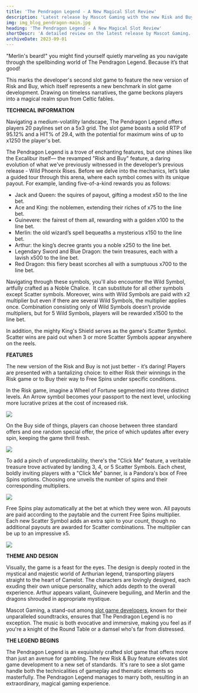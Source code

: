 ```yaml
---
title: 'The Pendragon Legend - A New Magical Slot Review'
description: 'Latest release by Mascot Gaming with the new Risk and Buy feature.'
img: img_blog_pendragon-main.jpg
heading: 'The Pendragon Legend - A New Magical Slot Review'
shortDescr: 'A detailed review on the latest release by Mascot Gaming. The realm of magic, brave knighthood, and the new version of RIsk and Buy await.'
archiveDate: 2023-09-01
---
```

"Merlin's beard!" you might find yourself quietly marveling as you navigate through the spellbinding world of The Pendragon Legend. Because it’s that good! 

This marks the developer's second slot game to feature the new version of Risk and Buy, which itself represents a new benchmark in slot game development. Drawing on timeless narratives, the game beckons players into a magical realm spun from Celtic fables.

**TECHNICAL INFORMATION**

Navigating a medium-volatility landscape, The Pendragon Legend offers players 20 paylines set on a 5x3 grid. The slot game boasts a solid RTP of 95.12% and a HIT% of 29.4, with the potential for maximum wins of up to x1250 the player's bet.

The Pendragon Legend is a trove of enchanting features, but one shines like the Excalibur itself— the revamped "Risk and Buy" feature, a daring evolution of what we've previously witnessed in the developer’s previous release - Wild Phoenix Rises. Before we delve into the mechanics, let’s take a guided tour through this arena, where each symbol comes with its unique payout. For example, landing five-of-a-kind rewards you as follows:

*   Jack and Queen: the squires of payout, gifting a modest x50 to the line bet.
*   Ace and King: the noblemen, extending their riches of x75 to the line bet.
*   Guinevere: the fairest of them all, rewarding with a golden x100 to the line bet.
*   Merlin: the old wizard’s spell bequeaths a mysterious x150 to the line bet.
*   Arthur: the king’s decree grants you a noble x250 to the line bet.
*   Legendary Sword and Blue Dragon: the twin treasures, each with a lavish x500 to the line bet.
*   Red Dragon: this fiery beast scorches all with a sumptuous x700 to the line bet.


Navigating through these symbols, you'll also encounter the Wild Symbol, artfully crafted as a Noble Chalice.  It can substitute for all other symbols except Scatter symbols. Moreover, wins with Wild Symbols are paid with x2 multiplier but even if there are several Wild Symbols, the multiplier applies once. Combination consisting only of Wild Symbols doesn’t provide multipliers, but for 5 Wild Symbols, players will be rewarded x1500 to the line bet.

In addition, the mighty King's Shield serves as the game's Scatter Symbol.  Scatter wins are paid out when 3 or more Scatter Symbols appear anywhere on the reels.  

**FEATURES**

The new version of the Risk and Buy is not just better - it’s daring! Players are presented with a tantalizing choice: to either Risk their winnings in the Risk game or to Buy their way to Free Spins under specific conditions.

In the Risk game, imagine a Wheel of Fortune segmented into three distinct levels. An Arrow symbol becomes your passport to the next level, unlocking more lucrative prizes at the cost of increased risk.

![](../../images/img_blog_pendragon-1.jpg)

On the Buy side of things, players can choose between three standard offers and one random special offer, the price of which updates after every spin, keeping the game thrill fresh.

![](../../images/img_blog_pendragon-2.jpg)

To add a pinch of unpredictability, there's the "Click Me" feature, a veritable treasure trove activated by landing 3, 4, or 5 Scatter Symbols. Each chest, boldly inviting players with a "Click Me" banner, is a Pandora's box of Free Spins options. Choosing one unveils the number of spins and their corresponding multipliers.


![](../../images/img_blog_pendragon-3.jpg)


Free Spins play automatically at the bet at which they were won. All payouts are paid according to the paytable and the current Free Spins multiplier. Each new Scatter Symbol adds an extra spin to your count, though no additional payouts are awarded for Scatter combinations. The multiplier can be up to an impressive x5.


![](../../images/img_blog_pendragon-4.jpg)

**THEME AND DESIGN**

Visually, the game is a feast for the eyes. The design is deeply rooted in the mystical and majestic world of Arthurian legend, transporting players straight to the heart of Camelot. The characters are lovingly designed, each exuding their own unique personality, which adds depth to the overall experience. Arthur appears valiant, Guinevere beguiling, and Merlin and the dragons shrouded in appropriate mystique.

Mascot Gaming, a stand-out among [slot game developers](https://mascot.games/blog/licensing-and-certification-in-slot-game-development), known for their unparalleled soundtracks, ensures that The Pendragon Legend is no exception. The music is both evocative and immersive, making you feel as if you're a knight of the Round Table or a damsel who's far from distressed.

**THE LEGEND BEGINS**

The Pendragon Legend is an exquisitely crafted slot game that offers more than just an avenue for gambling. The new Risk & Buy feature elevates slot game development to a new set of standards.  It's rare to see a slot game handle both the technicalities of gameplay and thematic elements so masterfully. The Pendragon Legend manages to marry both, resulting in an extraordinary, magical gaming experience.
